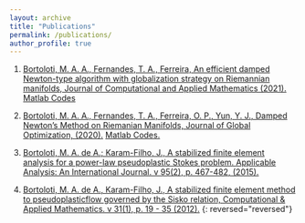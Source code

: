 ```yaml
---
layout: archive
title: "Publications"
permalink: /publications/
author_profile: true
---
```


1. [Bortoloti, M. A. A., Fernandes, T. A., Ferreira, An efficient damped Newton-type algorithm with globalization strategy on Riemannian manifolds, Journal of Computational and Applied Mathematics (2021).](https://www.sciencedirect.com/science/article/abs/pii/S0377042721004763) [Matlab Codes](http://www2.uesb.br/professor/mbortoloti/wp-content/uploads/2020/08/public_codes.zip)

1. [Bortoloti, M. A. A., Fernandes, T. A., Ferreira, O. P., Yun, Y. J., Damped Newton’s Method on Riemanian Manifolds, Journal of Global Optimization, (2020).](https://link.springer.com/epdf/10.1007/s10898-020-00885-0?author_access_token=FqbPOaCZrW_UlYzRhn5Jdve4RwlQNchNByi7wbcMAY7pkB3Q-T0c21x-t40rxP2GZHb4CsgAntPovkQ3OZhswCK__fSLHYdYozqMXAEWQwLLBYFDn7eaWzPJoe9NS17PBUAw2zC7bNBahR7PxxjEEg%3D%3D) [Matlab Codes.](http://www2.uesb.br/professor/mbortoloti/wp-content/uploads/2019/05/public_codes.zip)

1. [Bortoloti, M. A. de A.; Karam-Filho, J., A stabilized finite element analysis for a power-law pseudoplastic Stokes problem. Applicable Analysis: An International Journal. v 95(2), p. 467-482, (2015).](https://www.tandfonline.com/doi/abs/10.1080/00036811.2015.1009900?journalCode=gapa20)

1. [Bortoloti, M. A. de A., Karam-Filho, J., A stabilized finite element method to pseudoplasticflow governed by the Sisko relation, Computational & Applied Mathematics. v 31(1), p. 19 - 35 (2012).](https://www.scielo.br/j/cam/a/vkL8fspCCqgp9wDRmBzQwdg/?format=pdf&lang=en)
{: reversed="reversed"}
